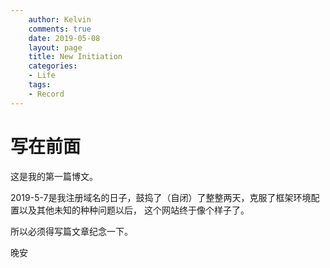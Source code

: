 ```yaml
---
    author: Kelvin
    comments: true
    date: 2019-05-08
    layout: page
    title: New Initiation
    categories:
    - Life
    tags:
    - Record
---
```

# 写在前面
这是我的第一篇博文。

2019-5-7是我注册域名的日子，鼓捣了（自闭）了整整两天，克服了框架环境配置以及其他未知的种种问题以后，
这个网站终于像个样子了。

所以必须得写篇文章纪念一下。

晚安